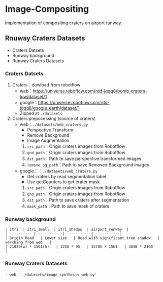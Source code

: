 # Image-Compositing
Implementation of compositing craters on airport runway.

## Rnuway Craters Datasets
- Craters Datsets
- Runway background
- Runway Craters Datasets

### Craters Datsets
1. Craters：dowload from robotflow
    - web：https://universe.roboflow.com/rdd-jqqq8/bomb-craters-low/dataset/1
    - google：https://universe.roboflow.com/rdd-jqqq8/google_earth/dataset/1
    - Zipped at `./datasets`
2. Craters prepocessing (source of craters)
    - web：`./datasets/web_craters.py`  
        - Perspective Transform
        - Remove Background
        - Image Augmentation
        1. `src_path`：Origin craters images from Robotflow
        2. `gnd_path`：Origin craters images from Robotflow
        3. `dst_path`：Path to save perspective transformed images
        4. `remove_bg_path`：Path to save Removed Background images
    - google：：`./datasets/web_craters.py`  
        - Get craters by read segmentation label
        - Use getCounters to get crater mask
        1. `src_path`：Origin craters images from Robotflow
        2. `gnd_path`：Origin craters images from Robotflow
        3. `dst_path`：Path to save craters after segmentation
        4. `mask_path`：Path to save mask of craters
### Runway background
    | itri  | itri_small  | itri_shadow  | airport_runway  |
    | ---------- | -----------| -----------| -----------|
    | Origin Road   | Lower size   | Road with significant tree shadow   | serching from web   |
    | 21039(w) * 1561(h)   | 1256 * 95   | 15785 * 1561   | 3840 * 2160   |

### Runway Craters Datasets
    - web：`./datasets/image_synthesis_web.py`


